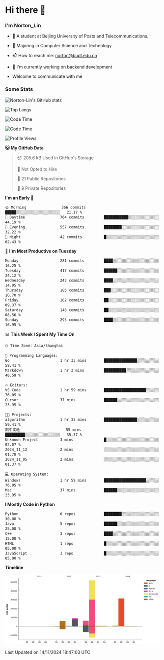 
# Hi there 👋

### I'm Norton_Lin
- 🏫 A student at Beijing University of Posts and Telecommunications.
- 🌱 Majoring in Computer Science and Technology
- 📫 How to reach me: norton@bupt.edu.cn
- 🌱 I'm currently working on backend development

- Welcome to communicate with me

### Some Stats
![Norton-Lin's GitHub stats](https://github-readme-stats.vercel.app/api?username=Norton-Lin&count_private=true&show_icons=true&theme=radical)

![Top Langs](https://github-readme-stats.vercel.app/api/top-langs/?username=Norton-Lin&langs_count=10&layout=compact)

![Code Time](https://github-readme-stats.vercel.app/api/wakatime?username=Norton_Lin)

<!--START_SECTION:waka-->
![Code Time](http://img.shields.io/badge/Code%20Time-860%20hrs%2039%20mins-blue)

![Profile Views](http://img.shields.io/badge/Profile%20Views-0-blue)

**🐱 My GitHub Data** 

> 📦 205.6 kB Used in GitHub's Storage 
 > 
> 🚫 Not Opted to Hire
 > 
> 📜 21 Public Repositories 
 > 
> 🔑 9 Private Repositories 
 > 
**I'm an Early 🐤** 

```text
🌞 Morning                366 commits         █████░░░░░░░░░░░░░░░░░░░░   21.17 % 
🌆 Daytime                764 commits         ███████████░░░░░░░░░░░░░░   44.19 % 
🌃 Evening                557 commits         ████████░░░░░░░░░░░░░░░░░   32.22 % 
🌙 Night                  42 commits          █░░░░░░░░░░░░░░░░░░░░░░░░   02.43 % 
```
📅 **I'm Most Productive on Tuesday** 

```text
Monday                   281 commits         ████░░░░░░░░░░░░░░░░░░░░░   16.25 % 
Tuesday                  417 commits         ██████░░░░░░░░░░░░░░░░░░░   24.12 % 
Wednesday                243 commits         ████░░░░░░░░░░░░░░░░░░░░░   14.05 % 
Thursday                 185 commits         ███░░░░░░░░░░░░░░░░░░░░░░   10.70 % 
Friday                   162 commits         ██░░░░░░░░░░░░░░░░░░░░░░░   09.37 % 
Saturday                 148 commits         ██░░░░░░░░░░░░░░░░░░░░░░░   08.56 % 
Sunday                   293 commits         ████░░░░░░░░░░░░░░░░░░░░░   16.95 % 
```


📊 **This Week I Spent My Time On** 

```text
🕑︎ Time Zone: Asia/Shanghai

💬 Programming Languages: 
Go                       1 hr 33 mins        ███████████████░░░░░░░░░░   59.41 % 
Markdown                 1 hr 3 mins         ██████████░░░░░░░░░░░░░░░   40.59 % 

🔥 Editors: 
VS Code                  1 hr 59 mins        ███████████████████░░░░░░   76.05 % 
Cursor                   37 mins             ██████░░░░░░░░░░░░░░░░░░░   23.95 % 

🐱‍💻 Projects: 
algorithm                1 hr 33 mins        ███████████████░░░░░░░░░░   59.41 % 
期中实验                     55 mins             █████████░░░░░░░░░░░░░░░░   35.37 % 
Unknown Project          3 mins              █░░░░░░░░░░░░░░░░░░░░░░░░   02.07 % 
2024_11_12               2 mins              ░░░░░░░░░░░░░░░░░░░░░░░░░   01.78 % 
2024_11_05               2 mins              ░░░░░░░░░░░░░░░░░░░░░░░░░   01.37 % 

💻 Operating System: 
Windows                  1 hr 59 mins        ███████████████████░░░░░░   76.05 % 
Mac                      37 mins             ██████░░░░░░░░░░░░░░░░░░░   23.95 % 
```

**I Mostly Code in Python** 

```text
Python                   6 repos             ████████░░░░░░░░░░░░░░░░░   30.00 % 
Java                     5 repos             ██████░░░░░░░░░░░░░░░░░░░   25.00 % 
C++                      3 repos             ████░░░░░░░░░░░░░░░░░░░░░   15.00 % 
HTML                     1 repo              █░░░░░░░░░░░░░░░░░░░░░░░░   05.00 % 
JavaScript               1 repo              █░░░░░░░░░░░░░░░░░░░░░░░░   05.00 % 
```



**Timeline**

![Lines of Code chart](https://raw.githubusercontent.com/Norton-Lin/Norton-Lin/main/assets/bar_graph.png)


 Last Updated on 14/11/2024 18:47:03 UTC
<!--END_SECTION:waka-->
